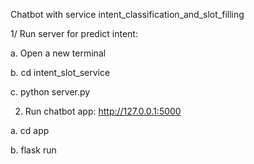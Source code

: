 Chatbot with service intent_classification_and_slot_filling

1/ Run server for predict intent:

  a. Open a new terminal
  
  b. cd intent_slot_service
  
  c. python server.py

2. Run chatbot app: http://127.0.0.1:5000

  a. cd app
  
  b. flask run
